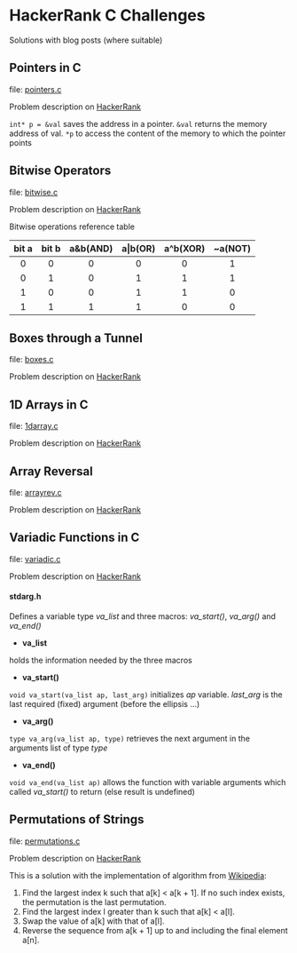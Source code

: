 # HackerRank C Challenges

Solutions with blog posts (where suitable)

## Pointers in C
file: [pointers.c](/pointers.c)

Problem description on [HackerRank](https://www.hackerrank.com/challenges/pointer-in-c/problem "pointers@HR") 

`int* p = &val` saves the address in a pointer. `&val` returns the memory address of val. `*p` to access the content of the memory to which the pointer points

## Bitwise Operators
file: [bitwise.c](/bitwise.c)

Problem description on [HackerRank](https://www.hackerrank.com/challenges/bitwise-operators-in-c/problem "bitwise@HR") 

Bitwise operations reference table


| bit a | bit b  | a&b(AND) | a\|b(OR)| a^b(XOR) | ~a(NOT) |
| :----:|:------:| :-------:|:-------:|:--------:|:-------:|
| 0     | 0      | 0        | 0       | 0        | 1       |
| 0     | 1      | 0        | 1       | 1        | 1       |
| 1     | 0      | 0        | 1       | 1        | 0       |
| 1     | 1      | 1        | 1       | 0        | 0       |


## Boxes through a Tunnel
file: [boxes.c](/boxes.c)

Problem description on [HackerRank](https://www.hackerrank.com/challenges/too-high-boxes/problem "boxes@HR")

## 1D Arrays in C
file: [1darray.c](/1darray.c)

Problem description on [HackerRank](https://www.hackerrank.com/challenges/1d-arrays-in-c/problem "1darray@HR")

## Array Reversal
file: [arrayrev.c](/arrayrev.c)

Problem description on [HackerRank](https://www.hackerrank.com/challenges/reverse-array-c/problem "arrayrev@HR")

## Variadic Functions in C
file: [variadic.c](/variadic.c)

Problem description on [HackerRank](https://www.hackerrank.com/challenges/variadic-functions-in-c/problem "variadic@HR")

#### stdarg.h 
Defines a variable type _va_list_ and three macros: _va_start()_, _va_arg()_ and _va_end()_

* **va_list**

holds the information needed by the three macros

* **va_start()**

`void va_start(va_list ap, last_arg)` initializes _ap_ variable. _last_arg_ is the last required (fixed) argument (before the ellipsis ...)

* **va_arg()**

`type va_arg(va_list ap, type)` retrieves the next argument in the arguments list of type _type_

* **va_end()**

`void va_end(va_list ap)` allows the function with variable arguments which called _va_start()_ to return (else result is undefined) 

## Permutations of Strings
file: [permutations.c](/permutations.c)

Problem description on [HackerRank](https://www.hackerrank.com/challenges/permutations-of-strings/problem "permutations@HR")

This is a solution with the implementation of algorithm from [Wikipedia](https://en.wikipedia.org/wiki/Permutation#Generation_in_lexicographic_order):

1. Find the largest index k such that a[k] < a[k + 1]. If no such index exists, the permutation is the last permutation.
2. Find the largest index l greater than k such that a[k] < a[l].
3. Swap the value of a[k] with that of a[l].
4. Reverse the sequence from a[k + 1] up to and including the final element a[n].

